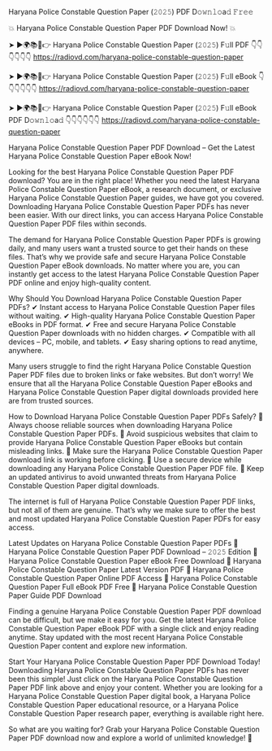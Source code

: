 Haryana Police Constable Question Paper (𝟸𝟶𝟸𝟻) PDF D𝚘𝚠𝚗𝚕𝚘a𝚍 𝙵𝚛𝚎𝚎

💥 Haryana Police Constable Question Paper PDF Download Now! 💥

➤ ►🌍📚📱👉 Haryana Police Constable Question Paper (𝟸𝟶𝟸𝟻) F𝚞ll PDF 👇👇👇👇👇👇
https://radiovd.com/haryana-police-constable-question-paper

➤ ►🌍📚📱👉 Haryana Police Constable Question Paper (𝟸𝟶𝟸𝟻) F𝚞ll eBook 👇👇👇👇👇👇
https://radiovd.com/haryana-police-constable-question-paper

➤ ►🌍📚📱👉 Haryana Police Constable Question Paper (𝟸𝟶𝟸𝟻) F𝚞ll eBook PDF D𝚘𝚠𝚗𝚕𝚘a𝚍 👇👇👇👇👇👇
https://radiovd.com/haryana-police-constable-question-paper

Haryana Police Constable Question Paper PDF Download – Get the Latest Haryana Police Constable Question Paper eBook Now!

Looking for the best Haryana Police Constable Question Paper PDF download? You are in the right place! Whether you need the latest Haryana Police Constable Question Paper eBook, a research document, or exclusive Haryana Police Constable Question Paper guides, we have got you covered. Downloading Haryana Police Constable Question Paper PDFs has never been easier. With our direct links, you can access Haryana Police Constable Question Paper PDF files within seconds.

The demand for Haryana Police Constable Question Paper PDFs is growing daily, and many users want a trusted source to get their hands on these files. That’s why we provide safe and secure Haryana Police Constable Question Paper eBook downloads. No matter where you are, you can instantly get access to the latest Haryana Police Constable Question Paper PDF online and enjoy high-quality content.

Why Should You Download Haryana Police Constable Question Paper PDFs?
✔ Instant access to Haryana Police Constable Question Paper files without waiting.
✔ High-quality Haryana Police Constable Question Paper eBooks in PDF format.
✔ Free and secure Haryana Police Constable Question Paper downloads with no hidden charges.
✔ Compatible with all devices – PC, mobile, and tablets.
✔ Easy sharing options to read anytime, anywhere.

Many users struggle to find the right Haryana Police Constable Question Paper PDF files due to broken links or fake websites. But don’t worry! We ensure that all the Haryana Police Constable Question Paper eBooks and Haryana Police Constable Question Paper digital downloads provided here are from trusted sources.

How to Download Haryana Police Constable Question Paper PDFs Safely?
📌 Always choose reliable sources when downloading Haryana Police Constable Question Paper PDFs.
📌 Avoid suspicious websites that claim to provide Haryana Police Constable Question Paper eBooks but contain misleading links.
📌 Make sure the Haryana Police Constable Question Paper download link is working before clicking.
📌 Use a secure device while downloading any Haryana Police Constable Question Paper PDF file.
📌 Keep an updated antivirus to avoid unwanted threats from Haryana Police Constable Question Paper digital downloads.

The internet is full of Haryana Police Constable Question Paper PDF links, but not all of them are genuine. That’s why we make sure to offer the best and most updated Haryana Police Constable Question Paper PDFs for easy access.

Latest Updates on Haryana Police Constable Question Paper PDFs
🔹 Haryana Police Constable Question Paper PDF Download – 𝟸𝟶𝟸𝟻 Edition
🔹 Haryana Police Constable Question Paper eBook Free Download
🔹 Haryana Police Constable Question Paper Latest Version PDF
🔹 Haryana Police Constable Question Paper Online PDF Access
🔹 Haryana Police Constable Question Paper Full eBook PDF Free
🔹 Haryana Police Constable Question Paper Guide PDF Download

Finding a genuine Haryana Police Constable Question Paper PDF download can be difficult, but we make it easy for you. Get the latest Haryana Police Constable Question Paper eBook PDF with a single click and enjoy reading anytime. Stay updated with the most recent Haryana Police Constable Question Paper content and explore new information.

Start Your Haryana Police Constable Question Paper PDF Download Today!
Downloading Haryana Police Constable Question Paper PDFs has never been this simple! Just click on the Haryana Police Constable Question Paper PDF link above and enjoy your content. Whether you are looking for a Haryana Police Constable Question Paper digital book, a Haryana Police Constable Question Paper educational resource, or a Haryana Police Constable Question Paper research paper, everything is available right here.

So what are you waiting for? Grab your Haryana Police Constable Question Paper PDF download now and explore a world of unlimited knowledge! 🚀